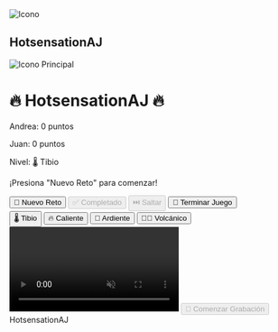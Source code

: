 <!DOCTYPE html>
<html lang="en">
<head>
    <meta charset="UTF-8">
    <meta name="viewport" content="width=device-width, initial-scale=1.0">
    <title>🔥 HotsensationAJ 🔥</title>
    <link rel="stylesheet" href="styles.css">
    <link rel="icon" href="Icon.png" type="image/png">
</head>
<body>
    <div id="loading-screen">
        <img src="Icon.png" alt="Icono" class="loading-icon">
        <h2 class="cursive">HotsensationAJ</h2>
    </div>
    <div class="container">
        <img src="Icon-removebg-preview.png" alt="Icono Principal" class="main-icon">
        <h1 class="cursive title-effect">🔥 HotsensationAJ 🔥</h1>
        <div class="info">
            <p id="puntos-andrea">Andrea: 0 puntos</p>
            <p id="puntos-juan">Juan: 0 puntos</p>
            <p id="nivel">Nivel: 🌡️ Tibio</p>
        </div>
        <div class="reto-container">
            <p id="reto">¡Presiona "Nuevo Reto" para comenzar!</p>
        </div>
        <div class="botones">
            <button id="nuevo-reto">🎲 Nuevo Reto</button>
            <button id="completado" disabled>✅ Completado</button>
            <button id="saltar" disabled>⏭️ Saltar</button>
            <button id="terminar-juego">🏁 Terminar Juego</button>
        </div>
        <div class="niveles">
            <button class="nivel-btn" data-nivel="1">🌡️ Tibio</button>
            <button class="nivel-btn" data-nivel="2">🔥 Caliente</button>
            <button class="nivel-btn" data-nivel="3">🌋 Ardiente</button>
            <button class="nivel-btn" data-nivel="4">🌋💥 Volcánico</button>
        </div>
        <div class="video-container">
            <video id="video-preview" autoplay muted></video>
            <button id="start-recording" disabled>🎥 Comenzar Grabación</button>
        </div>
        <div id="app-name" class="cursive">HotsensationAJ</div>
    </div>
    <script>
        window.addEventListener("load", () => {
            document.getElementById("loading-screen").style.display = "none";
        });
    </script>
    <script src="script.js"></script>
</body>
</html>
